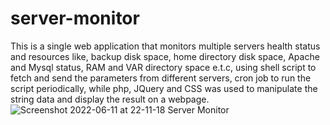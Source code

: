 # server-monitor
This is a  single web application that monitors multiple  servers health  status and resources like, backup disk space, home directory disk space, Apache and Mysql status, RAM and VAR directory space e.t.c, using shell script to fetch and send the parameters from different servers, cron job
to run the script periodically, while php, JQuery and CSS was used to manipulate the string data and display the result on a webpage.
![Screenshot 2022-06-11 at 22-11-18 Server Monitor](https://user-images.githubusercontent.com/17166016/173211384-f63bf974-f539-45fe-9ff1-abc7ac466e74.png)

